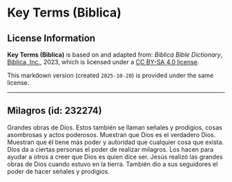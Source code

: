 # Key Terms (Biblica)

## License Information

**Key Terms (Biblica)** is based on and adapted from: _Biblica Bible Dictionary_, [Biblica, Inc.](https://www.biblica.com/), 2023, which is licensed under a [CC BY-SA 4.0 license](https://creativecommons.org/licenses/by-sa/4.0/legalcode.en).

This markdown version (created `2025-10-20`) is provided under the same license.



--------------------------------

## Milagros (id: 232274)

Grandes obras de Dios. Estos también se llaman señales y prodigios, cosas asombrosas y actos poderosos. Muestran que Dios es el verdadero Dios. Muestran que él tiene más poder y autoridad que cualquier cosa que exista. Dios da a ciertas personas el poder de realizar milagros. Los hacen para ayudar a otros a creer que Dios es quien dice ser. Jesús realizó las grandes obras de Dios cuando estuvo en la tierra. También dio a sus seguidores el poder de hacer señales y prodigios.


